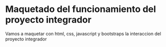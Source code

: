 # Maquetado del funcionamiento del proyecto integrador
Vamos a maquetar con html, css, javascript y bootstraps la interaccion del proyecto integrador